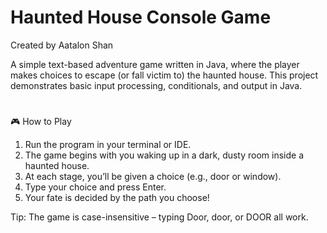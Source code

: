 # Haunted House Console Game
Created by Aatalon Shan

A simple text-based adventure game written in Java, where the player makes choices to escape (or fall victim to) the haunted house. This project 
demonstrates basic input processing, conditionals, and output in Java.

#

🎮 How to Play

1. Run the program in your terminal or IDE.
2. The game begins with you waking up in a dark, dusty room inside a haunted house.
3. At each stage, you’ll be given a choice (e.g., door or window).
4. Type your choice and press Enter.
5. Your fate is decided by the path you choose!

Tip: The game is case-insensitive – typing Door, door, or DOOR all work.
